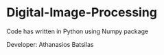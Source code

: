 # Digital-Image-Processing
Code has written in Python using Numpy package

Developer: Athanasios Batsilas
